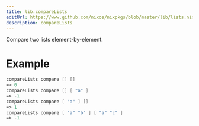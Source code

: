 ```yaml
---
title: lib.compareLists
editUrl: https://www.github.com/nixos/nixpkgs/blob/master/lib/lists.nix#L787C18
description: compareLists
---
```


Compare two lists element-by-element.

# Example

```nix
compareLists compare [] []
=> 0
compareLists compare [] [ "a" ]
=> -1
compareLists compare [ "a" ] []
=> 1
compareLists compare [ "a" "b" ] [ "a" "c" ]
=> -1
```
